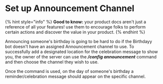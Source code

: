 # Set up Announcement Channel

{% hint style="info" %}
**Good to know:** your product docs aren't just a reference of all your features! use them to encourage folks to perform certain actions and discover the value in your product.
{% endhint %}

Announcing someone's birthday is going to be hard to do if the Birthdayy bot doesn't have an assigned Announcement channel to use. To successfully add a designated location for the celebration message to show you, the owner of the server can use the _**/config announcement**_ command and then choose the channel they wish to use.



Once the command is used, on the day of someone's birthday a reminder/celebration message should appear on the specific channel.
